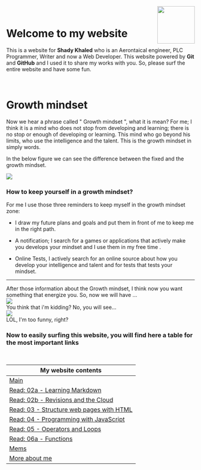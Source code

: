 <img src="https://lh4.googleusercontent.com/tXJHTOYpEDpAbfAk71ccmTz9T4ZNjmcL1faE1Hj7Pxgapih0zbMwt-pIU4vUcC706Ix8bwRG0Q=w1280" align="right" style="height: 100px"/>
<br>

# Welcome to my website
This is a website for **Shady Khaled** who is an Aerontaical engineer, PLC Programmer, Writer and now a Web Developer. This website powered by **Git** and **GitHub** and I used it to share my works with you. So, please surf the entire website and have some fun.

<br>



# Growth mindset

Now we hear a phrase called " Growth mindset ", what it is mean? For me; I think it is a mind who does not stop from developing and learning; there is no stop or enough of developing or learning. This mind who go beyond his limits, who use the intelligence and the talent. This is the growth mindset in simply words. <br>

In the below figure we can see the difference between the fixed and the growth mindset. <br>

![](https://3kllhk1ibq34qk6sp3bhtox1-wpengine.netdna-ssl.com/wp-content/uploads/NewGrowthMindset2.png) <br>

### How to keep yourself in a growth mindset?

For me I use those three reminders to keep myself in the growth mindset zone:
* I draw my future plans and goals and put them in front of me to keep me in the right path.
- A notification; I search for a games or applications that actively make you develops your mindset and I  use them in my free time .
+ Online Tests, I actively search for an online source about how you develop your intelligence and talent and for tests that tests your mindset.

***
After those information about the Growth mindset, I think now you want something that energize you. So, now we will have ...<br>
![](https://media4.giphy.com/media/xT0BKiK5sOCVdBUhiM/giphy.gif)
<br>
You think that i'm kidding? No, you will see...<br>
![](https://quizizz.zendesk.com/hc/article_attachments/115002714505/giphy.gif)
<br>
LOL, I'm too funny, right?<br>

### **Now** to easily surfing this website, you will find here a table for the most important links

<br>

My website contents|
------------ | 
[Main](https://shadykh.github.io/reading-notes/) | 
[Read: 02a - Learning Markdown](./Read-02a) |
[Read: 02b - Revisions and the Cloud](./Read-02b) |
[Read: 03 - Structure web pages with HTML](Read-03) |
[Read: 04 - Programming with JavaScript](Read-04) |
[Read: 05 - Operators and Loops](Read-05) |
[Read: 06a - Functions](Read-06a) |
[Mems](./mems) |
[More about me](./aboutme) | 

<br>
